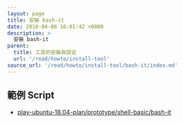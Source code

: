 ```yaml
---
layout: page
title: 安裝 bash-it
date: 2018-04-06 16:01:42 +0800
description: >
  安裝 bash-it
parent:
  title: 工具的安裝與設定
  url: '/read/howto/install-tool'
source_url: '/read/howto/install-tool/bash-it/index.md'
---
```



## 範例 Script

* [play-ubuntu-18.04-plan/prototype/shell-basic/bash-it](https://github.com/samwhelp/play-ubuntu-18.04-plan/tree/master/prototype/shell-basic/bash-it)
